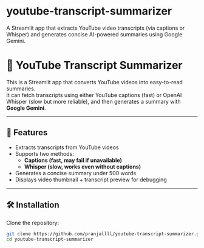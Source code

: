  
# youtube-transcript-summarizer
A Streamlit app that extracts YouTube video transcripts (via captions or Whisper) and generates concise AI-powered summaries using Google Gemini.
# 🎥 YouTube Transcript Summarizer

This is a Streamlit app that converts YouTube videos into easy-to-read summaries.  
It can fetch transcripts using either YouTube captions (fast) or OpenAI Whisper (slow but more reliable), and then generates a summary with **Google Gemini**.

---

## 🚀 Features
- Extracts transcripts from YouTube videos  
- Supports two methods:
  - **Captions (fast, may fail if unavailable)**
  - **Whisper (slow, works even without captions)**
- Generates a concise summary under 500 words  
- Displays video thumbnail + transcript preview for debugging  

---

## 🛠️ Installation

Clone the repository:
```bash
git clone https://github.com/pranjallll/youtube-transcript-summarizer.git
cd youtube-transcript-summarizer
 
